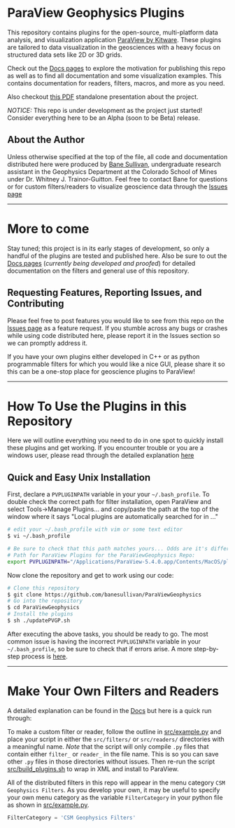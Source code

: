 # ParaView Geophysics Plugins
This repository contains plugins for the open-source, multi-platform data analysis, and visualization application [ParaView by Kitware](https://www.paraview.org). These plugins are tailored to data visualization in the geosciences with a heavy focus on structured data sets like 2D or 3D grids.

Check out the [Docs pages](http://paraviewgeophysics.readthedocs.io/) to explore the motivation for publishing this repo as well as to find all documentation and some visualization examples. This contains documentation for readers, filters, macros, and more as you need.

Also checkout [this PDF](https://drive.google.com/file/d/0B6v2US3m042-MFIwUy1uUTlfVHM/view?usp=sharing) standalone presentation about the project.

*NOTICE:* This repo is under development as the project just started! Consider everything here to be an Alpha (soon to be Beta) release.

## About the Author
Unless otherwise specified at the top of the file, all code and documentation distributed here were produced by [Bane Sullivan](https://github.com/banesullivan/), undergraduate research assistant in the Geophysics Department at the Colorado School of Mines under Dr. Whitney J. Trainor-Guitton. Feel free to contact Bane for questions or for custom filters/readers to visualize geoscience data through the [Issues page](https://github.com/banesullivan/ParaViewGeophysics/issues)


-----
# More to come
Stay tuned; this project is in its early stages of development, so only a handful of the plugins are tested and published here. Also be sure to out the [Docs pages](http://paraviewgeophysics.readthedocs.io/) (*currently being developed and proofed*) for detailed documentation on the filters and general use of this repository.

## Requesting Features, Reporting Issues, and Contributing
Please feel free to post features you would like to see from this repo on the [Issues page](https://github.com/banesullivan/ParaViewGeophysics/issues) as a feature request. If you stumble across any bugs or crashes while using code distributed here, please report it in the Issues section so we can promptly address it.

If you have your own plugins either developed in C++ or as python programmable filters for which you would like a nice GUI, please share it so this can be a one-stop place for geoscience plugins to ParaView!


-------
# How To Use the Plugins in this Repository
Here we will outline everything you need to do in one spot to quickly install these plugins and get working. If you encounter trouble or you are a windows user, please read through the detailed explanation [here](http://paraviewgeophysics.readthedocs.io/en/latest/Getting-Started/Install-Plugins/)

## Quick and Easy Unix Installation

First, declare a `PVPLUGINPATH` variable in your your `~/.bash_profile`. To double check the correct path for filter installation, open ParaView and select Tools->Manage Plugins... and copy/paste the path at the top of the window where it says "Local plugins are automatically searched for in ..."

```bash
# edit your ~/.bash_profile with vim or some text editor
$ vi ~/.bash_profile

# Be sure to check that this path matches yours... Odds are it's different!
# Path for ParaView Plugins for the ParaViewGeophysics Repo:
export PVPLUGINPATH="/Applications/ParaView-5.4.0.app/Contents/MacOS/plugins/"
```

Now clone the repository and get to work using our code:

```bash
# Clone this repository
$ git clone https://github.com/banesullivan/ParaViewGeophysics
# Go into the repository
$ cd ParaViewGeophysics
# Install the plugins
$ sh ./updatePVGP.sh
```

After executing the above tasks, you should be ready to go. The most common issue is having the incorrect `PVPLUGINPATH` variable in your `~/.bash_profile`, so be sure to check that if errors arise. A more step-by-step process is [here](http://paraviewgeophysics.readthedocs.io/en/latest/Getting-Started/Install-Plugins/).


-----
# Make Your Own Filters and Readers
A detailed explanation can be found in the [Docs](http://paraviewgeophysics.readthedocs.io/en/latest/Plugins/Build-Your-Own-Plugins/) but here is a quick run through:

To make a custom filter or reader, follow the outline in [src/example.py](src/example.py) and place your script in either the `src/filters/` or `src/readers/` directories with a meaningful name. *Note* that the script will only compile `.py` files that contain either `filter_` or `reader_` in the file name. This is so you can save other `.py` files in those directories without issues. Then re-run the script  [src/build_plugins.sh](src/build_plugins.sh) to wrap in XML and install to ParaView.

All of the distributed filters in this repo will appear in the menu category `CSM Geophysics Filters`. As you develop your own, it may be useful to specify your own menu category as the variable `FilterCategory` in your python file as shown in [src/example.py](src/example.py).

```py
FilterCategory = 'CSM Geophysics Filters'
```
